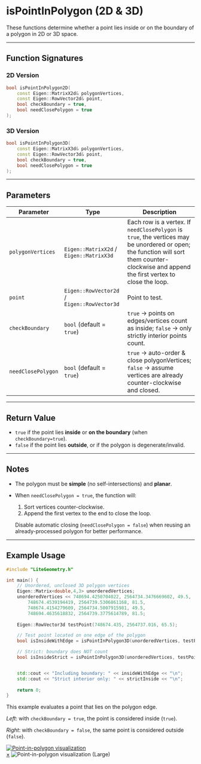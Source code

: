 # **isPointInPolygon (2D & 3D)**
These functions determine whether a point lies inside or on the boundary of a polygon in 2D or 3D space.


---

## **Function Signatures**

### **2D Version**

```cpp
bool isPointInPolygon2D(
    const Eigen::MatrixX2d& polygonVertices,
    const Eigen::RowVector2d& point,
    bool checkBoundary = true,
    bool needClosePolygon = true
);
```

### **3D Version**

```cpp
bool isPointInPolygon3D(
    const Eigen::MatrixX3d& polygonVertices,
    const Eigen::RowVector3d& point,
    bool checkBoundary = true,
    bool needClosePolygon = true
);
```

---

## **Parameters**

| Parameter          | Type                                   | Description                                                                                                 |
|--------------------|----------------------------------------|----------------------------------------------|
| `polygonVertices`  | `Eigen::MatrixX2d` / `Eigen::MatrixX3d`| Each row is a vertex. If `needClosePolygon` is `true`, the vertices may be unordered or open; the function will sort them counter-clockwise and append the first vertex to close the loop.                   |
| `point`            | `Eigen::RowVector2d` / `Eigen::RowVector3d` | Point to test.                                                    |
| `checkBoundary`    | `bool` (default = `true`)     | `true` → points on edges/vertices count as inside; `false` → only strictly interior points count.     |
| `needClosePolygon` | `bool` (default = `true`)     | `true` → auto-order & close polygonVertices; `false` → assume vertices are already counter-clockwise and closed.   |


---

## **Return Value**

- `true` if the point lies **inside** or **on the boundary** (when `checkBoundary=true`).
- `false` if the point lies **outside**, or if the polygon is degenerate/invalid.


---

## **Notes**

- The polygon must be **simple** (no self-intersections) and **planar**.
- When `needClosePolygon = true`, the function will:
    1. Sort vertices counter-clockwise.
    2. Append the first vertex to the end to close the loop.

    Disable automatic closing (`needClosePolygon = false`) when reusing an already-processed polygon for better performance.

---


## **Example Usage**

```cpp
#include "LiteGeometry.h"

int main() {
    // Unordered, unclosed 3D polygon vertices
    Eigen::Matrix<double,4,3> unorderedVertices;
    unorderedVertices << 748694.4250704022, 2564734.3476669602, 49.5,
        748674.4539194419, 2564739.5306861168, 81.5,
        748674.4154279609, 2564734.5007915981, 49.5,
        748694.4635618832, 2564739.3775614789, 81.5;
        
    Eigen::RowVector3d testPoint(748674.435, 2564737.016, 65.5);	

    // Test point located on one edge of the polygon
    bool isInsideWithEdge = isPointInPolygon3D(unorderedVertices, testPoint);

    // Strict: boundary does NOT count
    bool isInsideStrict = isPointInPolygon3D(unorderedVertices, testPoint, /*checkBoundary=*/false);


    std::cout << "Including boundary: " << insideWithEdge << "\n";
    std::cout << "Strict interior only: " << strictInside << "\n";
    
    return 0;
}
```

This example evaluates a point that lies on the polygon edge.

*Left*: with `checkBoundary = true`, the point is considered inside (`true`).

*Right*: with `checkBoundary = false`, the same point is considered outside (`false`).

<a id="close-lightbox" style="display: none;"></a>
<div class="single-img-container">
    <a href="#lightbox-single" class="lightbox-trigger">
        <img src="../fig/isPointInPolygon.png" 
             alt="Point-in-polygon visualization"> 
    </a>
</div>

<div id="lightbox-single" class="lightbox">
    <a href="#close-lightbox" class="lightbox-close">&times;</a>
    <img src="../fig/isPointInPolygon.png" alt="Point-in-polygon visualization (Large)">
</div>